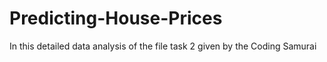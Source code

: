 # Predicting-House-Prices
In this detailed data analysis of the file task 2 given by the Coding Samurai
